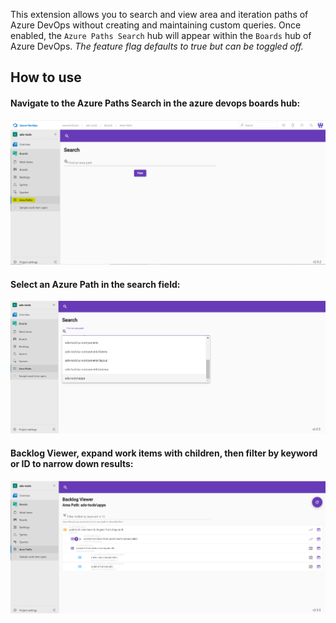 This extension allows you to search and view area and iteration paths of Azure DevOps without creating and maintaining custom queries. Once enabled, the `Azure Paths Search` hub will appear within the `Boards` hub of Azure DevOps. *The feature flag defaults to true but can be toggled off.*

## How to use

#### Navigate to the Azure Paths Search in the azure devops boards hub:
![alt text](https://github.com/wavemotionio/ado-areapaths/raw/master/docs/1-area-paths-in-boards-hub.png "Navigate to the Azure Paths Search.")

#### Select an Azure Path in the search field:
![alt text](https://github.com/wavemotionio/ado-areapaths/raw/master/docs/2-area-paths-search.png "Select an Azure Paths.")

#### Backlog Viewer, expand work items with children, then filter by keyword or ID to narrow down results:
![alt text](https://github.com/wavemotionio/ado-areapaths/raw/master/docs/3-area-path-viewer-and-filter.png "View, expand children, then filter.")